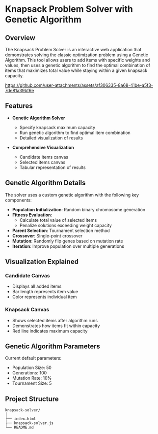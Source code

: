 # Knapsack Problem Solver with Genetic Algorithm

## Overview

The Knapsack Problem Solver is an interactive web application that demonstrates solving the classic optimization problem using a Genetic Algorithm. This tool allows users to add items with specific weights and values, then uses a genetic algorithm to find the optimal combination of items that maximizes total value while staying within a given knapsack capacity.

https://github.com/user-attachments/assets/af306335-8a68-41be-a5f3-7de81a39bf6e


## Features

- **Genetic Algorithm Solver**
  * Specify knapsack maximum capacity
  * Run genetic algorithm to find optimal item combination
  * Detailed visualization of results

- **Comprehensive Visualization**
  * Candidate items canvas
  * Selected items canvas
  * Tabular representation of results

## Genetic Algorithm Details

The solver uses a custom genetic algorithm with the following key components:

- **Population Initialization**: Random binary chromosome generation
- **Fitness Evaluation**: 
  * Calculate total value of selected items
  * Penalize solutions exceeding weight capacity
- **Parent Selection**: Tournament selection method
- **Crossover**: Single-point crossover
- **Mutation**: Randomly flip genes based on mutation rate
- **Iteration**: Improve population over multiple generations

## Visualization Explained

### Candidate Canvas
- Displays all added items
- Bar length represents item value
- Color represents individual item

### Knapsack Canvas
- Shows selected items after algorithm runs
- Demonstrates how items fit within capacity
- Red line indicates maximum capacity

## Genetic Algorithm Parameters

Current default parameters:
- Population Size: 50
- Generations: 100
- Mutation Rate: 10%
- Tournament Size: 5

## Project Structure

```
knapsack-solver/
│
├── index.html         
├── knapsack-solver.js 
└── README.md         
```
